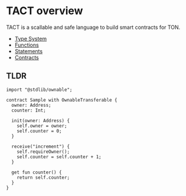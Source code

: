 # TACT overview

TACT is a scallable and safe language to build smart contracts for TON.

* [Type System](/docs/types.md)
* [Functions](/docs/functions.md)
* [Statements](/docs/statements.md)
* [Contracts](/docs/contract.md)

## TLDR

```
import "@stdlib/ownable";

contract Sample with OwnableTransferable {
  owner: Address;
  counter: Int;
  
  init(owner: Address) {
    self.owner = owner;
    self.counter = 0;
  }
  
  receive("increment") {
    self.requireOwner();
    self.counter = self.counter + 1;
  }
  
  get fun counter() {
    return self.counter;
  }
}
```
